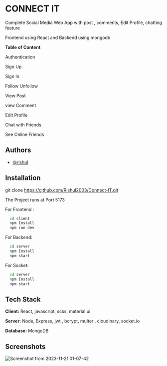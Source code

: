 
# CONNECT IT 

Complete Social Media Web App with post , comments, Edit Profile, chatting feature

Frontend using React and Backend using mongodb

**Table of Content**

Authentication

Sign Up

Sign In

Follow Unfollow

View Post

view Comment

Edit Profile 

Chat with Friends

See Online Friends

## Authors

- [@rishul](https://github.com/Rishul2003)


## Installation

git clone https://github.com/Rishul2003/Connect-IT.git

The  Project runs at Port 5173

  
  For Frontend :
```bash
  cd client
  npm Install
  npm run dev
```
For Backend:
```bash
  cd server
  npm Install
  npm start
```
For Socket:
```bash
  cd server
  npm Install
  npm start
```

    
## Tech Stack

**Client:** React, javascript, scss, material ui 

**Server:** Node, Express,  jwt , bcrypt, multer , cloudinary, socket.io

**Database:** MongoDB

## Screenshots

![Screenshot from 2023-11-21 01-07-42](https://github.com/Rishul2003/Connect-IT/assets/98285520/dd2b4bcc-fcfd-4081-918e-248d053251ab)
